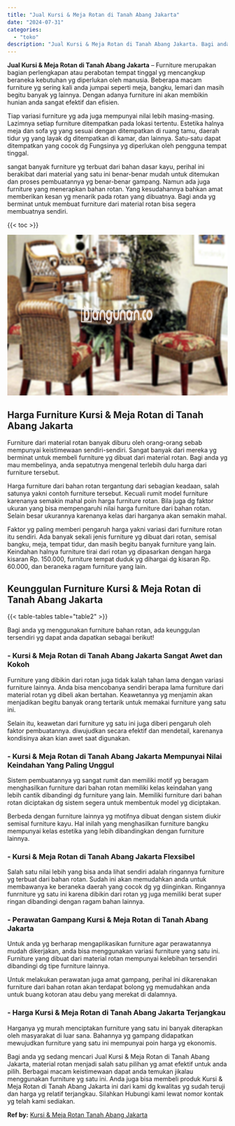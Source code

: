 ```yaml
---
title: "Jual Kursi & Meja Rotan di Tanah Abang Jakarta"
date: "2024-07-31"
categories: 
  - "toko"
description: "Jual Kursi & Meja Rotan di Tanah Abang Jakarta. Bagi anda yg sedang mencari Jual Kursi & Meja Rotan di Tanah Abang Jakarta, material rotan menjadi salah satu..."
---
```


**Jual Kursi & Meja Rotan di Tanah Abang Jakarta** – Furniture merupakan bagian perlengkapan atau perabotan tempat tinggal yg mencangkup beraneka kebutuhan yg diperlukan oleh manusia. Beberapa macam furniture yg sering kali anda jumpai seperti meja, bangku, lemari dan masih begitu banyak yg lainnya. Dengan adanya furniture ini akan membikin hunian anda sangat efektif dan efisien.

Tiap variasi furniture yg ada juga mempunyai nilai lebih masing-masing. Lazimnya setiap furniture ditempatkan pada lokasi tertentu. Estetika halnya meja dan sofa yg yang sesuai dengan ditempatkan di ruang tamu, daerah tidur yg yang layak dg ditempatkan di kamar, dan lainnya. Satu-satu dapat ditempatkan yang cocok dg Fungsinya yg diperlukan oleh pengguna tempat tinggal.

sangat banyak furniture yg terbuat dari bahan dasar kayu, perihal ini berakibat dari material yang satu ini benar-benar mudah untuk ditemukan dan proses pembuatannya yg benar-benar gampang. Namun ada juga furniture yang menerapkan bahan rotan. Yang kesudahannya bahkan amat memberikan kesan yg menarik pada rotan yang dibuatnya. Bagi anda yg berminat untuk membuat furniture dari material rotan bisa segera membuatnya sendiri.

{{< toc >}}

![Jual Kursi & Meja Rotan di Tanah Abang Jakarta](/images/kursi-meja-rotan-murah18.png)

## Harga Furniture Kursi & Meja Rotan di Tanah Abang Jakarta

Furniture dari material rotan banyak diburu oleh orang-orang sebab mempunyai keistimewaan sendiri-sendiri. Sangat banyak dari mereka yg berminat untuk membeli furniture yg dibuat dari material rotan. Bagi anda yg mau membelinya, anda sepatutnya mengenal terlebih dulu harga dari furniture tersebut.

Harga furniture dari bahan rotan tergantung dari sebagian keadaan, salah satunya yakni contoh furniture tersebut. Kecuali rumit model furniture karenanya semakin mahal poin harga furniture rotan. Bila juga dg faktor ukuran yang bisa mempengaruhi nilai harga furniture dari bahan rotan. Selain besar ukurannya karenanya kelas dari harganya akan semakin mahal.

Faktor yg paling memberi pengaruh harga yakni variasi dari furniture rotan itu sendiri. Ada banyak sekali jenis furniture yg dibuat dari rotan, semisal bangku, meja, tempat tidur, dan masih begitu banyak furniture yang lain. Keindahan halnya furniture tirai dari rotan yg dipasarkan dengan harga kisaran Rp. 150.000, furniture tempat duduk yg dihargai dg kisaran Rp. 60.000, dan beraneka ragam furniture yang lain.

## Keunggulan Furniture Kursi & Meja Rotan di Tanah Abang Jakarta

{{< table-tables table="table2" >}}

Bagi anda yg menggunakan furniture bahan rotan, ada keunggulan tersendiri yg dapat anda dapatkan sebagai berikut!

### \- Kursi & Meja Rotan di Tanah Abang Jakarta Sangat Awet dan Kokoh

Furniture yang dibikin dari rotan juga tidak kalah tahan lama dengan variasi furniture lainnya. Anda bisa mencobanya sendiri berapa lama furniture dari material rotan yg dibeli akan bertahan. Keawetannya yg menjamin akan menjadikan begitu banyak orang tertarik untuk memakai furniture yang satu ini.

Selain itu, keawetan dari furniture yg satu ini juga diberi pengaruh oleh faktor pembuatannya. diwujudkan secara efektif dan mendetail, karenanya kondisinya akan kian awet saat digunakan.

### \- Kursi & Meja Rotan di Tanah Abang Jakarta Mempunyai Nilai Keindahan Yang Paling Unggul

Sistem pembuatannya yg sangat rumit dan memiliki motif yg beragam menghasilkan furniture dari bahan rotan memiliki kelas keindahan yang lebih cantik dibandingi dg furniture yang lain. Memiliki furniture dari bahan rotan diciptakan dg sistem segera untuk membentuk model yg diciptakan.

Berbeda dengan furniture lainnya yg motifnya dibuat dengan sistem diukir semisal furniture kayu. Hal inilah yang menghasilkan furniture bangku mempunyai kelas estetika yang lebih dibandingkan dengan furniture lainnya.

### \- Kursi & Meja Rotan di Tanah Abang Jakarta Flexsibel

Salah satu nilai lebih yang bisa anda lihat sendiri adalah ringannya furniture yg terbuat dari bahan rotan. Sudah ini akan memudahkan anda untuk membawanya ke beraneka daerah yang cocok dg yg diinginkan. Ringannya funrniture yg satu ini karena dibikin dari rotan yg juga memiliki berat super ringan dibandingi dengan ragam bahan lainnya.

### \- Perawatan Gampang Kursi & Meja Rotan di Tanah Abang Jakarta

Untuk anda yg berharap mengaplikasikan furniture agar perawatannya mudah dikerjakan, anda bisa menggunakan variasi furniture yang satu ini. Furniture yang dibuat dari material rotan mempunyai kelebihan tersendiri dibandingi dg tipe furniture lainnya.

Untuk melakukan perawatan juga amat gampang, perihal ini dikarenakan furniture dari bahan rotan akan terdapat bolong yg memudahkan anda untuk buang kotoran atau debu yang merekat di dalamnya.

### \- Harga Kursi & Meja Rotan di Tanah Abang Jakarta Terjangkau

Harganya yg murah menciptakan furniture yang satu ini banyak diterapkan oleh masyarakat di luar sana. Bahannya yg gampang didapatkan mewujudkan furniture yang satu ini mempunyai poin harga yg ekonomis.

Bagi anda yg sedang mencari Jual Kursi & Meja Rotan di Tanah Abang Jakarta, material rotan menjadi salah satu pilihan yg amat efektif untuk anda pilih. Berbagai macam keistimewaan dapat anda temukan jikalau menggunakan furniture yg satu ini. Anda juga bisa membeli produk Kursi & Meja Rotan di Tanah Abang Jakarta ini dari kami dg kwalitas yg sudah teruji dan harga yg relatif terjangkau. Silahkan Hubungi kami lewat nomor kontak yg telah kami sediakan.

**Ref by:** [Kursi & Meja Rotan Tanah Abang Jakarta](https://id.wikipedia.org/wiki/Kursi)
